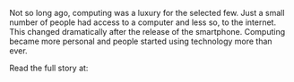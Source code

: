 Not so long ago, computing was a luxury for the selected few. Just a small number of people had access to a computer and less so, to the internet. This changed dramatically after the release of the smartphone. Computing became more personal and people started using technology more than ever.

Read the full story at:
<div class="iframely-embed"><div class="iframely-responsive" style="padding-bottom: 52.0833%; padding-top: 120px;"><a href="https://blog.novoda.com/muxl2017-inclusive-design/" data-iframely-url="//cdn.iframe.ly/If3OPvw"></a></div></div><script async src="//cdn.iframe.ly/embed.js" charset="utf-8"></script>
